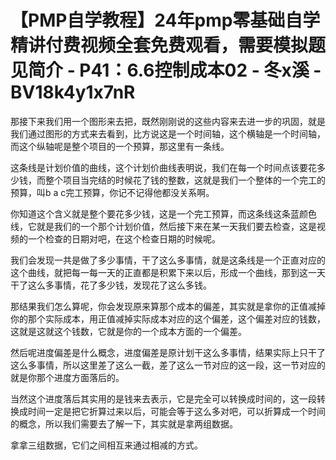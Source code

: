 # 【PMP自学教程】24年pmp零基础自学精讲付费视频全套免费观看，需要模拟题见简介 - P41：6.6控制成本02 - 冬x溪 - BV18k4y1x7nR

那接下来我们用一个图形来去把，既然刚刚说的这些内容来去进一步的巩固，就是我们通过图形的方式来去看到，比方说这是一个时间轴，这个横轴是一个时间轴，而这个纵轴呢是整个项目的一个预算，那这里有一条线。

这条线是计划价值的曲线，这个计划价曲线表明说，我们在每一个时间点该要花多少钱，而整个项目当完结的时候花了钱的整数，这就是我们一个整体的一个完工的预算，叫b a c完工预算，你记不记得他都没关系啊。

你知道这个含义就是整个要花多少钱，这是一个完工预算，而这条线这条蓝颜色线，它就是我们的一个那个计划价值，然后接下来在某一天我们要去检查，这是视频的一个检查的日期对吧，在这个检查日期的时候呢。

我们会发现一共是做了多少事情，干了这么多事情，就是这条线是一个正直对应的这个曲线，就把每一每一天的正直都是积累下来以后，形成一个曲线，那到这一天干了这么多事情，花了多少钱，发现花了这么多钱。

那结果我们怎么算呢，你会发现原来算那个成本的偏差，其实就是拿你的正值减掉你的那个实际成本，用正值减掉实际成本对应的这个偏差，这个偏差对应的钱数，这就是这就这个钱数，它就是你的一个成本方面的一个偏差。

然后呢进度偏差是什么概念，进度偏差是原计划干这么多事情，结果实际上只干了这么多事情，所以这里差了这么一截，差了这么一节对应的这一段，这一节对应的就是你那个进度方面落后的。

当然这个进度落后其实用的是钱来去表示，它是完全可以转换成时间的，这一段转换成时间一定是把它折算过来以后，可能会等于这么多对吧，可以折算成一个时间的概念，所以我们需要去了解一下，其实就是拿两组数据。

拿拿三组数据，它们之间相互来通过相减的方式。